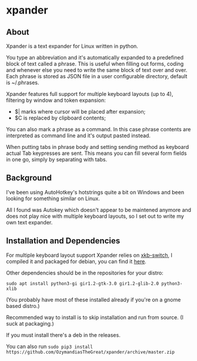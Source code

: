 # xpander

## About

Xpander is a text expander for Linux written in python.

You type an abbreviation and it's automatically expanded to a predefined block
of text called a phrase. This is useful when filling out forms, coding
and whenever else you need to write the same block of text over and over.
Each phrase is stored as JSON file in a user configurable directory, default
is ~/.phrases.

Xpander features full support for multiple keyboard layouts (up to 4),
filtering by window and token expansion:

* $| marks where cursor will be placed after expansion;
* $C is replaced by clipboard contents;

You can also mark a phrase as a command. In this case phrase contents are
interpreted as command line and it's output pasted instead.

When putting tabs in phrase body and setting sending method as keyboard
actual Tab keypresses are sent. This means you can fill several form fields in
one go, simply by separating with tabs.

## Background

I've been using AutoHotkey's hotstrings quite a bit on Windows and been looking
for something similar on Linux.

All I found was Autokey which doesn't appear to be maintened anymore and does
not play nice with multiple keyboard layouts, so I set out to write my own text
expander.

## Installation and Dependencies

For multiple keyboard layout support Xpander relies on
[xkb-switch](https://github.com/ierton/xkb-switch), I compiled it and packaged
for debian, you can find it
[here](https://github.com/OzymandiasTheGreat/xkb-switch/releases).

Other dependencies should be in the repositories for your distro:

`sudo apt install python3-gi gir1.2-gtk-3.0 gir1.2-glib-2.0 python3-xlib`

(You probably have most of these installed already if you're on a gnome based
distro.)

Recommended way to install is to skip installation and run from source. (I suck
at packaging.)

If you must install there's a deb in the releases.

You can also run
`sudo pip3 install https://github.com/OzymandiasTheGreat/xpander/archive/master.zip`
